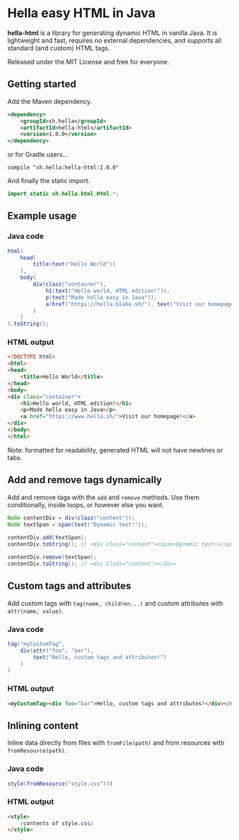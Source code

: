 # Hella easy HTML in Java

**hella-html** is a library for generating dynamic HTML in vanilla Java. It is lightweight and fast, requires no external dependencies, and supports all standard (and custom) HTML tags.

Released under the MIT License and free for everyone.

## Getting started
Add the Maven dependency.

```xml
<dependency>
    <groupId>sh.hella</groupId>
    <artifactId>hella-html</artifactId>
    <version>1.0.0</version>
</dependency>
```

or for Gradle users...
```
compile "sh.hella:hella-html:1.0.0"
```

And finally the static import.

```java
import static sh.hella.html.Html.*;
```

## Example usage
### Java code

```java
html(
    head(
        title(text("Hello World"))
    ),
    body(
        div(clazz("container"),
            h1(text("Hello world, HTML edition!")),
            p(text("Made hella easy in Java")),
            a(href("https://hella.blake.sh/"), text("Visit our homepage!"))
        )
    )
).toString();
```

### HTML output

```html
<!DOCTYPE html>
<html>
<head>
    <title>Hello World</title>
</head>
<body>
<div class="container">
    <h1>Hello world, HTML edition!</h1>
    <p>Made hella easy in Java</p>
    <a href="https://www.hella.sh/">Visit our homepage!</a>
</div>
</body>
</html>
```

Note: formatted for readability, generated HTML will not have newlines or tabs.

## Add and remove tags dynamically
Add and remove tags with the `add` and `remove` methods. Use them conditionally, inside loops, or however else you want.
```java
Node contentDiv = div(clazz("content"));
Node textSpan = span(text("Dynamic text!"));
        
contentDiv.add(textSpan);
contentDiv.toString(); // <div class="content"><span>Dynamic text!</span></div>

contentDiv.remove(textSpan);
contentDiv.toString(); // <div class="content"></div>
```

## Custom tags and attributes
Add custom tags with `tag(name, children...)` and custom attributes with `attr(name, value)`.

### Java code
```java
tag("myCustomTag", 
    div(attr("foo", "bar"),
        text("Hello, custom tags and attributes!")
    )
)
```

### HTML output
```html
<myCustomTag><div foo="bar">Hello, custom tags and attributes!</div></myCustomTag>
```

## Inlining content

Inline data directly from files with `fromFile(path)` and from resources with `fromResource(path)`.

### Java code
```java
style(fromResource("style.css")))
```

### HTML output
```html
<style>
    (contents of style.css)
</style>
```